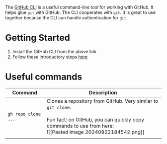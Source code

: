 The [GitHub CLI](https://cli.github.com/) is a useful command-line tool for working with GitHub. It helps glue `git` with GitHub.
The CLI cooperates with `git`. It is great to use together because the CLI can handle authentication for `git`.
# Getting Started
1. Install the GitHub CLI from the above link
2. Follow these introductory steps [here](https://cli.github.com/manual/)
# Useful commands

| Command             | Description                                                                                                                                                                        |
| ------------------- | ---------------------------------------------------------------------------------------------------------------------------------------------------------------------------------- |
| `gh repo clone ...` | Clones a repository from GitHub. Very similar to `git clone`. <br><br>Fun fact: on GitHub, you can quickly copy commands to use from here:<br>![[Pasted image 20240922184542.png]] |
|                     |                                                                                                                                                                                    |
